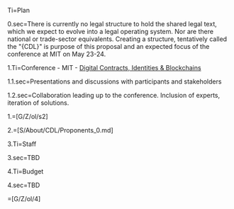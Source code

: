 Ti=Plan

0.sec=There is currently no legal structure to hold the shared legal text, which we expect to evolve into a legal operating system. Nor are there national or trade-sector equivalents.  Creating a structure, tentatively called the "{CDL}" is purpose of this proposal and an expected focus of the conference at MIT on May 23-24.

1.Ti=Conference - MIT - <a href="i.php?v=d&f=S/About/Conference/Flyer/0.md">Digital Contracts, Identities & Blockchains</a>

1.1.sec=Presentations and discussions with participants and stakeholders

1.2.sec=Collaboration leading up to the conference. Inclusion of experts, iteration of solutions.

1.=[G/Z/ol/s2]

2.=[S/About/CDL/Proponents_0.md]

3.Ti=Staff

3.sec=TBD

4.Ti=Budget

4.sec=TBD

=[G/Z/ol/4]
